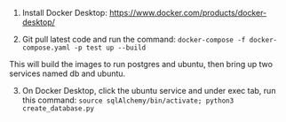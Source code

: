 1. Install Docker Desktop: https://www.docker.com/products/docker-desktop/

2. Git pull latest code and run the command:
```docker-compose -f docker-compose.yaml -p test up --build```

This will build the images to run postgres and ubuntu, then bring
up two services named db and ubuntu. 

3. On Docker Desktop, click the ubuntu service and under exec tab, run this command:
```source sqlAlchemy/bin/activate; python3 create_database.py```
